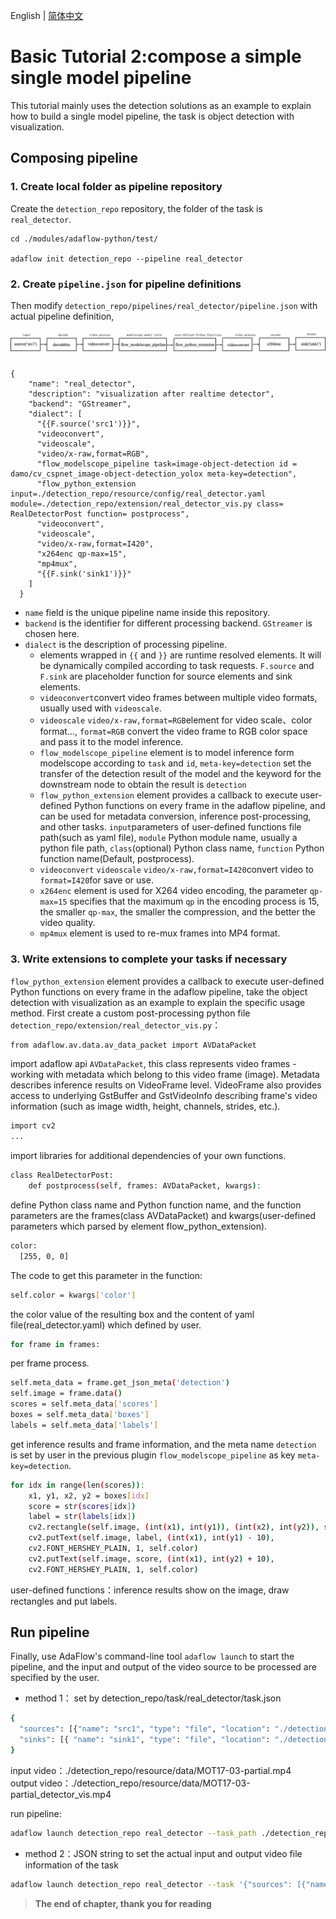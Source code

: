 English | [简体中文](basic_tutorial_2.md)
# Basic Tutorial 2:compose a simple single model pipeline

This tutorial mainly uses the detection solutions as an example to explain how to build a single model pipeline,
the task is object detection with visualization.

## Composing pipeline
### 1. Create local folder as pipeline repository
Create the `detection_repo` repository, the folder of the task is `real_detector`.
```shell
cd ./modules/adaflow-python/test/

adaflow init detection_repo --pipeline real_detector
```

### 2. Create `pipeline.json` for pipeline definitions

Then modify `detection_repo/pipelines/real_detector/pipeline.json` with actual pipeline definition,

![pipeline structure diagram](./images/tu2_dsl_en.jpg)

```
{
    "name": "real_detector",
    "description": "visualization after realtime detector",
    "backend": "GStreamer",
    "dialect": [
      "{{F.source('src1')}}",
      "videoconvert",
      "videoscale",
      "video/x-raw,format=RGB",
      "flow_modelscope_pipeline task=image-object-detection id = damo/cv_cspnet_image-object-detection_yolox meta-key=detection",
      "flow_python_extension input=./detection_repo/resource/config/real_detector.yaml module=./detection_repo/extension/real_detector_vis.py class= RealDetectorPost function= postprocess",
      "videoconvert",
      "videoscale",
      "video/x-raw,format=I420",
      "x264enc qp-max=15",
      "mp4mux",
      "{{F.sink('sink1')}}"
    ]
  }
```

* `name` field is the unique pipeline name inside this repository.
* `backend` is the identifier for different processing backend. `GStreamer` is chosen here.
* `dialect` is the description of processing pipeline.
    * elements wrapped in ``{{`` and ```}}``` are runtime resolved elements. It will be dynamically compiled according to task requests. `F.source` and `F.sink` are placeholder function for source elements and sink elements.
    * `videoconvert`convert video frames between multiple video formats, usually used with `videoscale`.
    * `videoscale` `video/x-raw,format=RGB`element for video scale、color format..., `format=RGB` convert the video frame to RGB color space and pass it to the model inference.
    * `flow_modelscope_pipeline` element is to model inference form modelscope according to `task` and `id`, `meta-key=detection` set the transfer of the detection result of the model and the keyword for the downstream node to obtain the result is `detection`
    * `flow_python_extension` element provides a callback to execute user-defined Python functions on every frame in the
      adaflow pipeline, and can be used for metadata conversion, inference post-processing, and other tasks. `input`parameters of user-defined functions file path(such as yaml file),
      `module` Python module name, usually a python file path, `class`(optional) Python class name, `function` Python function name(Default, postprocess).
    * `videoconvert` `videoscale` `video/x-raw,format=I420`convert video to `format=I420`for save or use.
    * `x264enc` element is used for X264 video encoding, the parameter `qp-max=15` specifies that the maximum `qp` in the encoding process is 15, the smaller `qp-max`, the smaller the compression, and the better the video quality.
    * `mp4mux` element is used to re-mux frames into MP4 format.


### 3. Write extensions to complete your tasks if necessary

`flow_python_extension` element provides a callback to execute user-defined Python functions on every frame in the
adaflow pipeline, take the object detection with visualization as an example to explain the specific usage method.
First create a custom post-processing python file `detection_repo/extension/real_detector_vis.py`：

```bash
from adaflow.av.data.av_data_packet import AVDataPacket
```
import adaflow api `AVDataPacket`, this class represents video frames - working with metadata which
belong to this video frame (image). Metadata describes inference results on VideoFrame level.
VideoFrame also provides access to underlying GstBuffer and GstVideoInfo describing frame's video information (such
as image width, height, channels, strides, etc.).

```bash
import cv2
...
```
import libraries for additional dependencies of your own functions.

```bash
class RealDetectorPost:
    def postprocess(self, frames: AVDataPacket, kwargs):
```
define Python class name and Python function name, and the function parameters are the frames(class AVDataPacket) and
kwargs(user-defined parameters which parsed by element flow_python_extension).

```bash
color:
  [255, 0, 0]
```
The code to get this parameter in the function:
```bash
self.color = kwargs['color']
```
the color value of the resulting box and the content of yaml file(real_detector.yaml) which defined by user.

```bash
for frame in frames:
```
per frame process.

```bash
self.meta_data = frame.get_json_meta('detection')
self.image = frame.data()
scores = self.meta_data['scores']
boxes = self.meta_data['boxes']
labels = self.meta_data['labels']
```
get inference results and frame information, and the meta name `detection` is set by user in the previous plugin
`flow_modelscope_pipeline` as key `meta-key=detection`.

```bash
for idx in range(len(scores)):
    x1, y1, x2, y2 = boxes[idx]
    score = str(scores[idx])
    label = str(labels[idx])
    cv2.rectangle(self.image, (int(x1), int(y1)), (int(x2), int(y2)), self.color, 2)
    cv2.putText(self.image, label, (int(x1), int(y1) - 10),
    cv2.FONT_HERSHEY_PLAIN, 1, self.color)
    cv2.putText(self.image, score, (int(x1), int(y2) + 10),
    cv2.FONT_HERSHEY_PLAIN, 1, self.color)
```
user-defined functions：inference results show on the image, draw rectangles and put labels.

## Run pipeline

Finally, use AdaFlow's command-line tool `adaflow launch` to start the pipeline, and the input and output of the video source to be processed are specified by the user.

- method 1： set by detection_repo/task/real_detector/task.json 
```bash
{
  "sources": [{"name": "src1", "type": "file", "location": "./detection_repo/resource/data/MOT17-03-partial.mp4"}],
  "sinks": [{ "name": "sink1", "type": "file", "location": "./detection_repo/resource/data/MOT17-03-partial_detector_vis.mp4"}]
}
```
input video：./detection_repo/resource/data/MOT17-03-partial.mp4  
output video：./detection_repo/resource/data/MOT17-03-partial_detector_vis.mp4

run pipeline:

```bash
adaflow launch detection_repo real_detector --task_path ./detection_repo/task/real_detector/task.json 
```

- method 2：JSON string to set the actual input and output video file information of the task
```bash
adaflow launch detection_repo real_detector --task '{"sources": [{"name": "src1", "type": "file", "location": "./detection_repo/resource/data/MOT17-03-partial.mp4"}], "sinks": [{ "name": "sink1", "type": "file", "location": "./detection_repo/resource/data/MOT17-03-partial_detector_vis.mp4"}]}' 
```

> **The end of chapter, thank you for reading**




